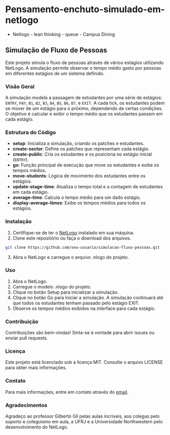 # Pensamento-enchuto-simulado-em-netlogo

- Netlogo - lean thinking - queue - Campus Dining

## Simulação de Fluxo de Pessoas

Este projeto simula o fluxo de pessoas através de vários estágios utilizando NetLogo. A simulação permite observar o tempo médio gasto por pessoas em diferentes estágios de um sistema definido.

### Visão Geral

A simulação modela a passagem de estudantes por uma série de estágios: `ENTRY`, `PAY`, `B1`, `B2`, `B3`, `B4`, `B5`, `B6`, `B7`, e `EXIT`. A cada tick, os estudantes podem se mover de um estágio para o próximo, dependendo de certas condições. O objetivo é calcular e exibir o tempo médio que os estudantes passam em cada estágio.

### Estrutura do Código

- **setup**: Inicializa a simulação, criando os patches e estudantes.
- **create-sector**: Define os patches que representam cada estágio.
- **create-public**: Cria os estudantes e os posiciona no estágio inicial (`ENTRY`).
- **go**: Função principal de execução que move os estudantes e exibe os tempos médios.
- **move-students**: Lógica de movimento dos estudantes entre os estágios.
- **update-stage-time**: Atualiza o tempo total e a contagem de estudantes em cada estágio.
- **average-time**: Calcula o tempo médio para um dado estágio.
- **display-average-times**: Exibe os tempos médios para todos os estágios.

### Instalação

1. Certifique-se de ter o [NetLogo](https://ccl.northwestern.edu/netlogo/) instalado em sua máquina.
2. Clone este repositório ou faça o download dos arquivos.

```sh
git clone https://github.com/seu-usuario/simulacao-fluxo-pessoas.git
```

3. Abra o NetLogo e carregue o arquivo .nlogo do projeto.

### Uso

1. Abra o NetLogo.
2. Carregue o modelo .nlogo do projeto.
3. Clique no botão Setup para inicializar a simulação.
4. Clique no botão Go para iniciar a simulação. A simulação continuará até que todos os estudantes tenham passado pelo estágio EXIT.
5. Observe os tempos médios exibidos na interface para cada estágio.

### Contribuição

Contribuições são bem-vindas! Sinta-se à vontade para abrir issues ou enviar pull requests.

### Licença

Este projeto está licenciado sob a licença MIT. Consulte o arquivo LICENSE para obter mais informações.

### Contato

Para mais informações, entre em contato através do [email](<raphael.mauricio@gmail.com>).

### Agradecimentos

Agradeço ao professor Gilberto Gil pelas aulas incriveis, aos colegas pelo suporto e coleguismo em aula, a UFRJ e a Universidade Northwestern pelo desenvolvimento do NetLogo.
